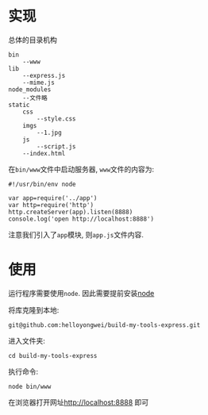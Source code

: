 # 实现
总体的目录机构
```
bin
    --www
lib
    --express.js
    --mime.js
node_modules
    --文件略
static
    css
        --style.css
    imgs
        --1.jpg
    js
        --script.js
    --index.html
```
在`bin/www`文件中启动服务器, `www`文件的内容为:
```
#!/usr/bin/env node

var app=require('../app')
var http=require('http')
http.createServer(app).listen(8888)
console.log('open http://localhost:8888')
```
注意我们引入了`app`模块, 则`app.js`文件内容.



# 使用
运行程序需要使用`node`. 因此需要提前安装[node](https://nodejs.org/en/download/)

将库克隆到本地:
```
git@github.com:helloyongwei/build-my-tools-express.git
```
进入文件夹:
```
cd build-my-tools-express
```
执行命令:
```
node bin/www
```
在浏览器打开网址[http://localhost:8888](http://localhost:8888) 即可
